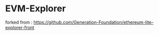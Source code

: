 # EVM-Explorer

forked from : https://github.com/Generation-Foundation/ethereum-lite-explorer-front
